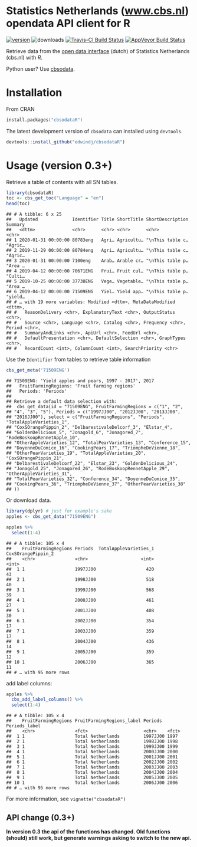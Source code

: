 
# Statistics Netherlands (www.cbs.nl) opendata API client for R

[![version](http://www.r-pkg.org/badges/version/cbsodataR)](https://CRAN.R-project.org/package=cbsodataR)
![downloads](http://cranlogs.r-pkg.org/badges/cbsodataR) [![Travis-CI
Build
Status](https://travis-ci.org/edwindj/cbsodataR.png?branch=master)](https://travis-ci.org/edwindj/cbsodataR)
[![AppVeyor Build
Status](https://ci.appveyor.com/api/projects/status/github/edwindj/cbsodatar?branch=master)](https://ci.appveyor.com/project/edwindj/cbsodatar)

Retrieve data from the [open data
interface](http://www.cbs.nl/nl-NL/menu/cijfers/statline/open-data/default.htm)
(dutch) of Statistics Netherlands (cbs.nl) with *R*.

Python user? Use [cbsodata](https://github.com/J535D165/cbsodata).

# Installation

From CRAN

``` s
install.packages("cbsodataR")
```

The latest development version of `cbsodata` can installed using
`devtools`.

``` r
devtools::install_github("edwindj/cbsodataR")
```

# Usage (version 0.3+)

Retrieve a table of contents with all SN tables.

``` r
library(cbsodataR)
toc <- cbs_get_toc("Language" = "en")
head(toc)
```

    ## # A tibble: 6 x 25
    ##   Updated             Identifier Title ShortTitle ShortDescription Summary
    ##   <dttm>              <chr>      <chr> <chr>      <chr>            <chr>  
    ## 1 2020-01-31 00:00:00 80783eng   Agri… Agricultu… "\nThis table c… "Agric…
    ## 2 2019-11-29 00:00:00 80784eng   Agri… Agricultu… "\nThis table c… "Agric…
    ## 3 2020-01-31 00:00:00 7100eng    Arab… Arable cr… "\nThis table p… "Area …
    ## 4 2019-04-12 00:00:00 70671ENG   Frui… Fruit cul… "\nThis table p… "Culti…
    ## 5 2019-10-25 00:00:00 37738ENG   Vege… Vegetable… "\nThis table p… "Area …
    ## 6 2019-04-12 00:00:00 71509ENG   Yiel… Yield app… "\nThis table p… "yield…
    ## # … with 19 more variables: Modified <dttm>, MetaDataModified <dttm>,
    ## #   ReasonDelivery <chr>, ExplanatoryText <chr>, OutputStatus <chr>,
    ## #   Source <chr>, Language <chr>, Catalog <chr>, Frequency <chr>, Period <chr>,
    ## #   SummaryAndLinks <chr>, ApiUrl <chr>, FeedUrl <chr>,
    ## #   DefaultPresentation <chr>, DefaultSelection <chr>, GraphTypes <chr>,
    ## #   RecordCount <int>, ColumnCount <int>, SearchPriority <chr>

Use the `Identifier` from tables to retrieve table information

``` r
cbs_get_meta('71509ENG')
```

    ## 71509ENG: 'Yield apples and pears, 1997 - 2017', 2017
    ##   FruitFarmingRegions: 'Fruit farming regions'
    ##   Periods: 'Periods' 
    ## 
    ## Retrieve a default data selection with:
    ##  cbs_get_data(id = "71509ENG", FruitFarmingRegions = c("1", "2", 
    ## "4", "3", "5"), Periods = c("1997JJ00", "2012JJ00", "2013JJ00", 
    ## "2016JJ00"), select = c("FruitFarmingRegions", "Periods", "TotalAppleVarieties_1", 
    ## "CoxSOrangePippin_2", "DelbarestivaleDelcorf_3", "Elstar_4", 
    ## "GoldenDelicious_5", "Jonagold_6", "Jonagored_7", "RodeBoskoopRennetApple_10", 
    ## "OtherAppleVarieties_12", "TotalPearVarieties_13", "Conference_15", 
    ## "DoyenneDuComice_16", "CookingPears_17", "TriompheDeVienne_18", 
    ## "OtherPearVarieties_19", "TotalAppleVarieties_20", "CoxSOrangePippin_21", 
    ## "DelbarestivaleDelcorf_22", "Elstar_23", "GoldenDelicious_24", 
    ## "Jonagold_25", "Jonagored_26", "RodeBoskoopRennetApple_29", "OtherAppleVarieties_31", 
    ## "TotalPearVarieties_32", "Conference_34", "DoyenneDuComice_35", 
    ## "CookingPears_36", "TriompheDeVienne_37", "OtherPearVarieties_38"
    ## ))

Or download data.

``` r
library(dplyr) # just for example's sake
apples <- cbs_get_data("71509ENG") 

apples %>% 
  select(1:4)
```

    ## # A tibble: 105 x 4
    ##    FruitFarmingRegions Periods  TotalAppleVarieties_1 CoxSOrangePippin_2
    ##    <chr>               <chr>                    <int>              <int>
    ##  1 1                   1997JJ00                   420                 43
    ##  2 1                   1998JJ00                   518                 40
    ##  3 1                   1999JJ00                   568                 39
    ##  4 1                   2000JJ00                   461                 27
    ##  5 1                   2001JJ00                   408                 30
    ##  6 1                   2002JJ00                   354                 17
    ##  7 1                   2003JJ00                   359                 17
    ##  8 1                   2004JJ00                   436                 14
    ##  9 1                   2005JJ00                   359                 12
    ## 10 1                   2006JJ00                   365                 11
    ## # … with 95 more rows

add label columns:

``` r
apples %>% 
  cbs_add_label_columns() %>% 
  select(1:4)
```

    ## # A tibble: 105 x 4
    ##    FruitFarmingRegions FruitFarmingRegions_label Periods  Periods_label
    ##    <chr>               <fct>                     <chr>    <fct>        
    ##  1 1                   Total Netherlands         1997JJ00 1997         
    ##  2 1                   Total Netherlands         1998JJ00 1998         
    ##  3 1                   Total Netherlands         1999JJ00 1999         
    ##  4 1                   Total Netherlands         2000JJ00 2000         
    ##  5 1                   Total Netherlands         2001JJ00 2001         
    ##  6 1                   Total Netherlands         2002JJ00 2002         
    ##  7 1                   Total Netherlands         2003JJ00 2003         
    ##  8 1                   Total Netherlands         2004JJ00 2004         
    ##  9 1                   Total Netherlands         2005JJ00 2005         
    ## 10 1                   Total Netherlands         2006JJ00 2006         
    ## # … with 95 more rows

For more information, see `vignette("cbsodataR")`

## API change (0.3+)

**In version 0.3 the api of the functions has changed. Old functions
(should) still work, but generate warnings asking to switch to the new
api.**
